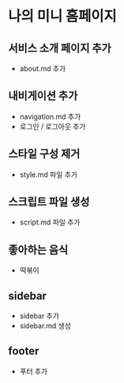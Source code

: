 # 나의 미니 홈페이지

## 서비스 소개 페이지 추가

- about.md 추가

## 내비게이션 추가

- navigation.md 추가
- 로그인 / 로그아웃 추가

## 스타일 구성 제거

- style.md 파일 추가

## 스크립트 파일 생성

- script.md 파일 추가

## 좋아하는 음식

- 떡볶이

## sidebar 
- sidebar 추가
- sidebar.md 생성

## footer
- 푸터 추가